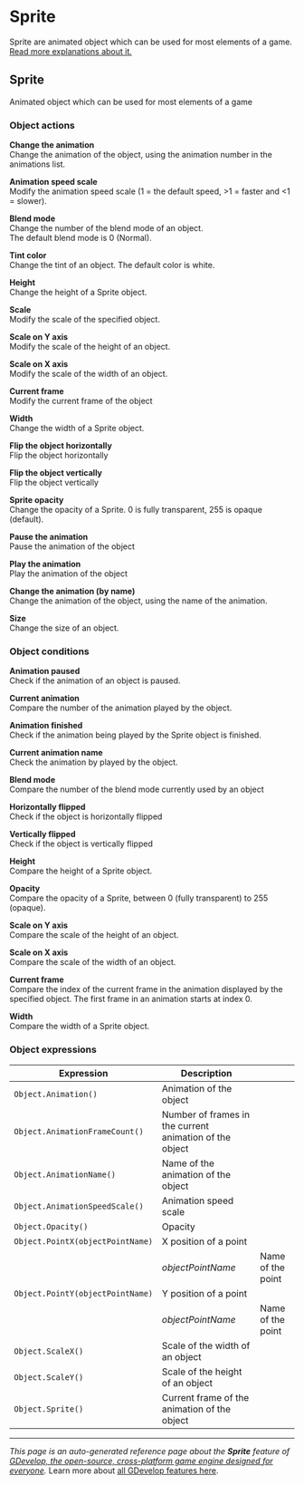 # Sprite

Sprite are animated object which can be used for most elements of a game. [Read more explanations about it.](https://wiki.gdevelop.io/gdevelop5/objects/sprite)



## Sprite 

Animated object which can be used for most elements of a game 

### Object actions

**Change the animation**  
Change the animation of the object, using the animation number in the animations list.

**Animation speed scale**  
Modify the animation speed scale (1 = the default speed, >1 = faster and <1 = slower).

**Blend mode**  
Change the number of the blend mode of an object.  
The default blend mode is 0 (Normal).

**Tint color**  
Change the tint of an object. The default color is white.

**Height**  
Change the height of a Sprite object.

**Scale**  
Modify the scale of the specified object.

**Scale on Y axis**  
Modify the scale of the height of an object.

**Scale on X axis**  
Modify the scale of the width of an object.

**Current frame**  
Modify the current frame of the object

**Width**  
Change the width of a Sprite object.

**Flip the object horizontally**  
Flip the object horizontally

**Flip the object vertically**  
Flip the object vertically

**Sprite opacity**  
Change the opacity of a Sprite. 0 is fully transparent, 255 is opaque (default).

**Pause the animation**  
Pause the animation of the object

**Play the animation**  
Play the animation of the object

**Change the animation (by name)**  
Change the animation of the object, using the name of the animation.

**Size**  
Change the size of an object.

### Object conditions

**Animation paused**  
Check if the animation of an object is paused.

**Current animation**  
Compare the number of the animation played by the object.

**Animation finished**  
Check if the animation being played by the Sprite object is finished.

**Current animation name**  
Check the animation by played by the object.

**Blend mode**  
Compare the number of the blend mode currently used by an object

**Horizontally flipped**  
Check if the object is horizontally flipped

**Vertically flipped**  
Check if the object is vertically flipped

**Height**  
Compare the height of a Sprite object.

**Opacity**  
Compare the opacity of a Sprite, between 0 (fully transparent) to 255 (opaque).

**Scale on Y axis**  
Compare the scale of the height of an object.

**Scale on X axis**  
Compare the scale of the width of an object.

**Current frame**  
Compare the index of the current frame in the animation displayed by the specified object. The first frame in an animation starts at index 0.

**Width**  
Compare the width of a Sprite object.

### Object expressions

| Expression | Description |  |
|-----|-----|-----|
| `Object.Animation()` | Animation of the object ||
| `Object.AnimationFrameCount()` | Number of frames in the current animation of the object ||
| `Object.AnimationName()` | Name of the animation of the object ||
| `Object.AnimationSpeedScale()` | Animation speed scale ||
| `Object.Opacity()` | Opacity ||
| `Object.PointX(objectPointName)` | X position of a point ||
| | _objectPointName_ | Name of the point |
| `Object.PointY(objectPointName)` | Y position of a point ||
| | _objectPointName_ | Name of the point |
| `Object.ScaleX()` | Scale of the width of an object ||
| `Object.ScaleY()` | Scale of the height of an object ||
| `Object.Sprite()` | Current frame of the animation of the object ||

---
*This page is an auto-generated reference page about the **Sprite** feature of [GDevelop, the open-source, cross-platform game engine designed for everyone](https://gdevelop.io/).* Learn more about [all GDevelop features here](/gdevelop5/all-features).